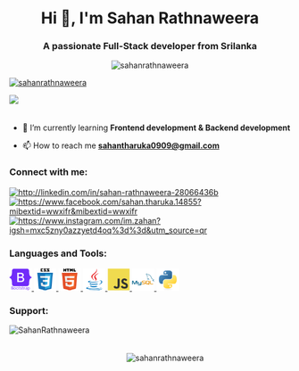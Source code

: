 <h1 align="center">Hi 👋, I'm Sahan Rathnaweera</h1>
<h3 align="center">A passionate Full-Stack developer from Srilanka</h3>

<p align="center"> <img src="https://komarev.com/ghpvc/?username=sahanrathnaweera&label=Profile%20views&color=0e75b6&style=flat" alt="sahanrathnaweera" /> </p>

<p align="left"> <a href="https://github.com/ryo-ma/github-profile-trophy"><img src="https://github-profile-trophy.vercel.app/?username=sahanrathnaweera" alt="sahanrathnaweera" /></a> </p>

<img src="https://user-images.githubusercontent.com/74038190/212750680-266fa8aa-39f1-4e8b-8873-7181dbaf3d7c.gif" width="500">
<br><br>



- 🌱 I’m currently learning **Frontend development & Backend development**

- 📫 How to reach me **sahantharuka0909@gmail.com**

<h3 align="left">Connect with me:</h3>
<p align="left">
<a href="https://linkedin.com/in/http://linkedin.com/in/sahan-rathnaweera-28066436b" target="blank"><img align="center" src="https://raw.githubusercontent.com/rahuldkjain/github-profile-readme-generator/master/src/images/icons/Social/linked-in-alt.svg" alt="http://linkedin.com/in/sahan-rathnaweera-28066436b" height="30" width="40" /></a>
<a href="https://fb.com/https://www.facebook.com/sahan.tharuka.14855?mibextid=wwxifr&mibextid=wwxifr" target="blank"><img align="center" src="https://raw.githubusercontent.com/rahuldkjain/github-profile-readme-generator/master/src/images/icons/Social/facebook.svg" alt="https://www.facebook.com/sahan.tharuka.14855?mibextid=wwxifr&mibextid=wwxifr" height="30" width="40" /></a>
<a href="https://instagram.com/https://www.instagram.com/im.zahan?igsh=mxc5zny0azzyetd4oq%3d%3d&utm_source=qr" target="blank"><img align="center" src="https://raw.githubusercontent.com/rahuldkjain/github-profile-readme-generator/master/src/images/icons/Social/instagram.svg" alt="https://www.instagram.com/im.zahan?igsh=mxc5zny0azzyetd4oq%3d%3d&utm_source=qr" height="30" width="40" /></a>
</p>

<h3 align="left">Languages and Tools:</h3>
<p align="left"> <a href="https://getbootstrap.com" target="_blank" rel="noreferrer"> <img src="https://raw.githubusercontent.com/devicons/devicon/master/icons/bootstrap/bootstrap-plain-wordmark.svg" alt="bootstrap" width="40" height="40"/> </a> <a href="https://www.w3schools.com/css/" target="_blank" rel="noreferrer"> <img src="https://raw.githubusercontent.com/devicons/devicon/master/icons/css3/css3-original-wordmark.svg" alt="css3" width="40" height="40"/> </a> <a href="https://www.w3.org/html/" target="_blank" rel="noreferrer"> <img src="https://raw.githubusercontent.com/devicons/devicon/master/icons/html5/html5-original-wordmark.svg" alt="html5" width="40" height="40"/> </a> <a href="https://www.java.com" target="_blank" rel="noreferrer"> <img src="https://raw.githubusercontent.com/devicons/devicon/master/icons/java/java-original.svg" alt="java" width="40" height="40"/> </a> <a href="https://developer.mozilla.org/en-US/docs/Web/JavaScript" target="_blank" rel="noreferrer"> <img src="https://raw.githubusercontent.com/devicons/devicon/master/icons/javascript/javascript-original.svg" alt="javascript" width="40" height="40"/> </a> <a href="https://www.mysql.com/" target="_blank" rel="noreferrer"> <img src="https://raw.githubusercontent.com/devicons/devicon/master/icons/mysql/mysql-original-wordmark.svg" alt="mysql" width="40" height="40"/> </a> <a href="https://www.python.org" target="_blank" rel="noreferrer"> <img src="https://raw.githubusercontent.com/devicons/devicon/master/icons/python/python-original.svg" alt="python" width="40" height="40"/> </a> </p>

<h3 align="left">Support:</h3>
<p><a href="https://www.buymeacoffee.com/SahanRathnaweera"> <img align="left" src="https://cdn.buymeacoffee.com/buttons/v2/default-yellow.png" height="50" width="210" alt="SahanRathnaweera" /></a></p><br><br>

<p><img align="center" src="https://github-readme-stats.vercel.app/api/top-langs?username=sahanrathnaweera&show_icons=true&locale=en&layout=compact" alt="sahanrathnaweera" /></p>
